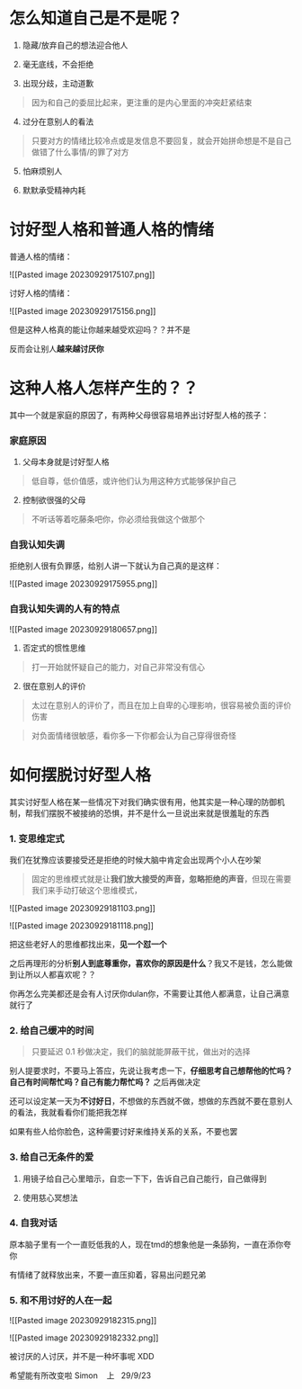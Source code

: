 
  
# 怎么知道自己是不是呢？

  

1. 隐藏/放弃自己的想法迎合他人

2. 毫无底线，不会拒绝

3. 出现分歧，主动道歉

> 因为和自己的委屈比起来，更注重的是内心里面的冲突赶紧结束

4. 过分在意别人的看法

> 只要对方的情绪比较冷点或是发信息不要回复，就会开始拼命想是不是自己做错了什么事情/的罪了对方

  

5. 怕麻烦别人

6. 默默承受精神内耗

  

# 讨好型人格和普通人格的情绪

  
普通人格的情绪：

  

![[Pasted image 20230929175107.png]]

  

讨好人格的情绪：

  

![[Pasted image 20230929175156.png]]

  
  
  

但是这种人格真的能让你越来越受欢迎吗？？并不是

  

反而会让别人**越来越讨厌你**

  

# 这种人格人怎样产生的？？

  

其中一个就是家庭的原因了，有两种父母很容易培养出讨好型人格的孩子：

  

### 家庭原因

  

1. 父母本身就是讨好型人格

> 低自尊，低价值感，或许他们认为用这种方式能够保护自己

  

2. 控制欲很强的父母

> 不听话等着吃藤条吧你，你必须给我做这个做那个

  

### 自我认知失调

  

拒绝别人很有负罪感，给别人讲一下就认为自己真的是这样：

  

![[Pasted image 20230929175955.png]]

  

### 自我认知失调的人有的特点

  

![[Pasted image 20230929180657.png]]

  

1. 否定式的惯性思维

> 打一开始就怀疑自己的能力，对自己非常没有信心

  

2. 很在意别人的评价

> 太过在意别人的评价了，而且在加上自卑的心理影响，很容易被负面的评价伤害

  

> 对负面情绪很敏感，看你多一下你都会认为自己穿得很奇怪

  
  

# 如何摆脱讨好型人格

  

其实讨好型人格在某一些情况下对我们确实很有用，他其实是一种心理的防御机制，帮我们摆脱不被接纳的恐惧，并不是什么一旦说出来就是很羞耻的东西

  

### 1. 变思维定式

  

我们在犹豫应该要接受还是拒绝的时候大脑中肯定会出现两个小人在吵架

  

> 固定的思维模式就是让**我们放大接受的声音，忽略拒绝的声音**，但现在需要我们来手动打破这个思维模式，

  

![[Pasted image 20230929181103.png]]

  

![[Pasted image 20230929181118.png]]

  
  

把这些老好人的思维都找出来，**见一个怼一个**

  

之后再理形的分析**别人到底尊重你，喜欢你的原因是什么**？我又不是钱，怎么能做到让所以人都喜欢呢？？

  

你再怎么完美都还是会有人讨厌你dulan你，不需要让其他人都满意，让自己满意就行了

  

### 2. 给自己缓冲的时间

  

> 只要延迟 0.1 秒做决定，我们的脑就能屏蔽干扰，做出对的选择

  

别人提要求时，不要马上答应，先说让我考虑一下，**仔细思考自己想帮他的忙吗？自己有时间帮忙吗？自己有能力帮忙吗？** 之后再做决定

  

还可以设定某一天为**不讨好日**，不想做的东西就不做，想做的东西就不要在意别人的看法，我就看看你们能把我怎样

  

如果有些人给你脸色，这种需要讨好来维持关系的关系，不要也罢

  

### 3. 给自己无条件的爱

  

1. 用镜子给自己心里暗示，自恋一下下，告诉自己自己能行，自己做得到

2. 使用慈心冥想法

  

### 4. 自我对话

  

原本脑子里有一个一直贬低我的人，现在tmd的想象他是一条舔狗，一直在添你夸你

  

有情绪了就释放出来，不要一直压抑着，容易出问题兄弟

  

### 5. 和不用讨好的人在一起

  

![[Pasted image 20230929182315.png]]

  

![[Pasted image 20230929182332.png]]

  

被讨厌的人讨厌，并不是一种坏事呢 XDD

  

希望能有所改变啦 Simon    上   29/9/23
